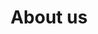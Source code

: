 ---
title: About us
layout: about-us
description: About us
permalink: "/about-us/"
bodyClass: page-about-us
---